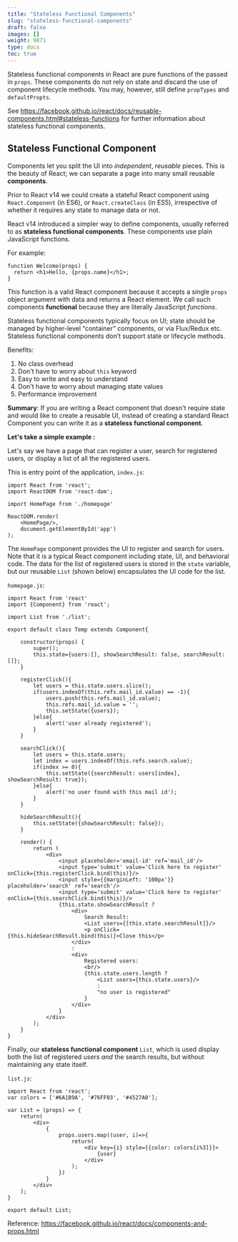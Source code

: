 ```yaml
---
title: "Stateless Functional Components"
slug: "stateless-functional-components"
draft: false
images: []
weight: 9871
type: docs
toc: true
---
```


Stateless functional components in React are pure functions of the passed in `props`. These components do not rely on state and discard the use of component lifecycle methods. You may, however, still define `propTypes` and `defaultPropts`.


See https://facebook.github.io/react/docs/reusable-components.html#stateless-functions for further information about stateless functional components.

## Stateless Functional Component
Components let you split the UI into *independent*, *reusable* pieces. This is the beauty of React; we can separate a page into many small reusable **components**. 

Prior to React v14 we could create a stateful React component using `React.Component` (in ES6), or `React.createClass` (in ES5), irrespective of whether it requires any state to manage data or not.

React v14 introduced a simpler way to define components, usually referred to as **stateless functional components**. These components use plain JavaScript functions.

For example:

    function Welcome(props) {
      return <h1>Hello, {props.name}</h1>;
    }

This function is a valid React component because it accepts a single `props` object argument with data and returns a React element. We call such components **functional** because they are literally JavaScript *functions*.

Stateless functional components typically focus on UI; state should be managed by higher-level “container” components, or via Flux/Redux etc. Stateless functional components don’t support state or lifecycle methods.

Benefits:

1. No class overhead
2. Don't have to worry about `this` keyword
3. Easy to write and easy to understand
4. Don't have to worry about managing state values
5. Performance improvement

**Summary**: If you are writing a React component that doesn't require state and would like to create a reusable UI, instead of creating a standard React Component you can write it as a **stateless functional component**.

**Let's take a simple example :**

Let's say we have a page that can register a user, search for registered users, or display a list of all the registered users.

This is entry point of the application, `index.js`:

    import React from 'react';
    import ReactDOM from 'react-dom';
    
    import HomePage from './homepage'
    
    ReactDOM.render(
        <HomePage/>,
        document.getElementById('app')
    );

The `HomePage` component provides the UI to register and search for users. Note that it is a typical React component including state, UI, and behavioral code. The data for the list of registered users is stored in the `state` variable, but our reusable `List` (shown below) encapsulates the UI code for the list.

`homepage.js`:

    import React from 'react'
    import {Component} from 'react';
    
    import List from './list';
    
    export default class Temp extends Component{
        
        constructor(props) {
            super();
            this.state={users:[], showSearchResult: false, searchResult: []};
        }
    
        registerClick(){
            let users = this.state.users.slice();
            if(users.indexOf(this.refs.mail_id.value) == -1){
                users.push(this.refs.mail_id.value);
                this.refs.mail_id.value = '';
                this.setState({users});
            }else{
                alert('user already registered');
            }
        }
    
        searchClick(){
            let users = this.state.users;
            let index = users.indexOf(this.refs.search.value); 
            if(index >= 0){
                this.setState({searchResult: users[index], showSearchResult: true});
            }else{
                alert('no user found with this mail id');
            }
        }
    
        hideSearchResult(){
            this.setState({showSearchResult: false});
        }
    
        render() {
            return (
                <div>
                    <input placeholder='email-id' ref='mail_id'/>
                    <input type='submit' value='Click here to register' onClick={this.registerClick.bind(this)}/>
                    <input style={{marginLeft: '100px'}} placeholder='search' ref='search'/>
                    <input type='submit' value='Click here to register' onClick={this.searchClick.bind(this)}/>
                    {this.state.showSearchResult ?
                        <div>
                            Search Result:
                            <List users={[this.state.searchResult]}/>
                            <p onClick={this.hideSearchResult.bind(this)}>Close this</p>
                        </div>
                        :
                        <div>
                            Registered users:
                            <br/>
                            {this.state.users.length ? 
                                <List users={this.state.users}/>
                                :
                                "no user is registered"
                            }
                        </div>
                    }
                </div>
            );
        }
    }

Finally, our **stateless functional component** `List`, which is used display both the list of registered users *and* the search results, but without maintaining any state itself.

`list.js`:

    import React from 'react';
    var colors = ['#6A1B9A', '#76FF03', '#4527A0'];
    
    var List = (props) => {
        return(
            <div>
                {
                    props.users.map((user, i)=>{
                        return(
                            <div key={i} style={{color: colors[i%3]}}>
                                {user}
                            </div>
                        );                
                    })
                }
            </div>
        );
    }
    
    export default List;

Reference: https://facebook.github.io/react/docs/components-and-props.html

